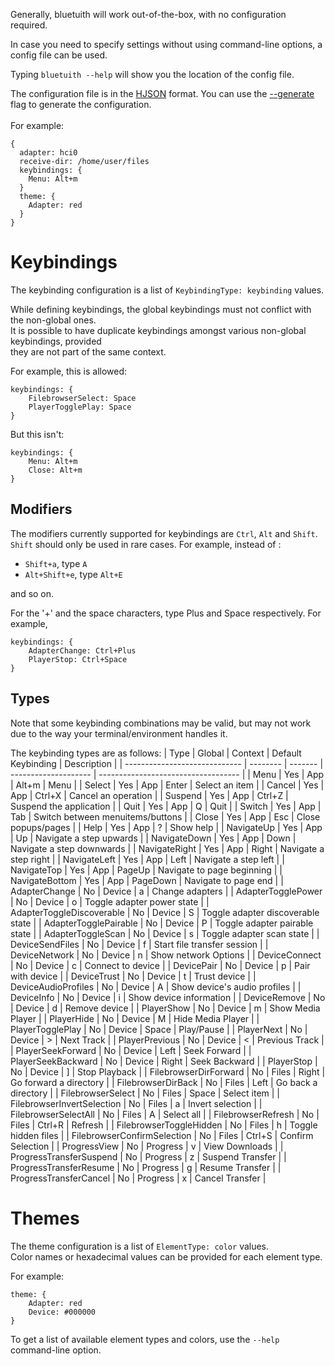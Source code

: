 
Generally, bluetuith will work out-of-the-box, with no configuration required.

In case you need to specify settings without using command-line options, a config file can be used.

Typing `bluetuith --help` will show you the location of the config file.<br />

The configuration file is in the [HJSON](https://hjson.github.io/) format.
You can use the [--generate](03_Usage/01_Command_Line_Options.md#generate) flag to generate the configuration.<br /><br />
For example:
```
{
  adapter: hci0
  receive-dir: /home/user/files
  keybindings: {
  	Menu: Alt+m
  }
  theme: {
  	Adapter: red
  }
}

```
# Keybindings
The keybinding configuration is a list of `KeybindingType: keybinding` values.<br />

While defining keybindings, the global keybindings must not conflict with the non-global ones.<br />
It is possible to have duplicate keybindings amongst various non-global keybindings, provided<br />
they are not part of the same context.

For example, this is allowed:
```
keybindings: {
	FilebrowserSelect: Space
	PlayerTogglePlay: Space
}
```
But this isn't:
```
keybindings: {
	Menu: Alt+m
	Close: Alt+m
}
```

## Modifiers
The modifiers currently supported for keybindings are `Ctrl`, `Alt` and `Shift`. `Shift` should only be used in rare cases.
For example, instead of :
- `Shift+a`, type `A`
- `Alt+Shift+e`, type `Alt+E`

and so on.

For the '+' and the space characters, type Plus and Space respectively.
For example,
```
keybindings: {
	AdapterChange: Ctrl+Plus
	PlayerStop: Ctrl+Space
}
```

## Types
Note that some keybinding combinations may be valid, but may not work due to the way your terminal/environment handles it.

The keybinding types are as follows:
| Type                          | Global   | Context  | Default Keybinding   | Description                         |
| ----------------------------- | -------- | -------  | -------------------- | ----------------------------------- |
| Menu                          | Yes      | App      | Alt+m                | Menu                                |
| Select                        | Yes      | App      | Enter                | Select an item                      |
| Cancel                        | Yes      | App      | Ctrl+X               | Cancel an operation                 |
| Suspend                       | Yes      | App      | Ctrl+Z               | Suspend the application             |
| Quit                          | Yes      | App      | Q                    | Quit                                |
| Switch                        | Yes      | App      | Tab                  | Switch between menuitems/buttons    |
| Close                         | Yes      | App      | Esc                  | Close popups/pages                  |
| Help                          | Yes      | App      | ?                    | Show help                           |
| NavigateUp                    | Yes      | App      | Up                   | Navigate a step upwards             |
| NavigateDown                  | Yes      | App      | Down                 | Navigate a step downwards           |
| NavigateRight                 | Yes      | App      | Right                | Navigate a step right               |
| NavigateLeft                  | Yes      | App      | Left                 | Navigate a step left                |
| NavigateTop                   | Yes      | App      | PageUp               | Navigate to page beginning          |
| NavigateBottom                | Yes      | App      | PageDown             | Navigate to page end                |
| AdapterChange                 | No       | Device   | a                    | Change adapters                     |
| AdapterTogglePower            | No       | Device   | o                    | Toggle adapter power state          |
| AdapterToggleDiscoverable     | No       | Device   | S                    | Toggle adapter discoverable state   |
| AdapterTogglePairable         | No       | Device   | P                    | Toggle adapter pairable state       |
| AdapterToggleScan             | No       | Device   | s                    | Toggle adapter scan state           |
| DeviceSendFiles               | No       | Device   | f                    | Start file transfer session         |
| DeviceNetwork                 | No       | Device   | n                    | Show network Options                |
| DeviceConnect                 | No       | Device   | c                    | Connect to device                   |
| DevicePair                    | No       | Device   | p                    | Pair with device                    |
| DeviceTrust                   | No       | Device   | t                    | Trust device                        |
| DeviceAudioProfiles           | No       | Device   | A                    | Show device's audio profiles        |
| DeviceInfo                    | No       | Device   | i                    | Show device information             |
| DeviceRemove                  | No       | Device   | d                    | Remove device                       |
| PlayerShow                    | No       | Device   | m                    | Show Media Player                   |
| PlayerHide                    | No       | Device   | M                    | Hide Media Player                   |
| PlayerTogglePlay              | No       | Device   | Space                | Play/Pause                          |
| PlayerNext                    | No       | Device   | >                    | Next Track                          |
| PlayerPrevious                | No       | Device   | <                    | Previous Track                      |
| PlayerSeekForward             | No       | Device   | Left                 | Seek Forward                        |
| PlayerSeekBackward            | No       | Device   | Right                | Seek Backward                       |
| PlayerStop                    | No       | Device   | ]                    | Stop Playback                       |
| FilebrowserDirForward         | No       | Files    | Right                | Go forward a directory              |
| FilebrowserDirBack            | No       | Files    | Left                 | Go back a directory                 |
| FilebrowserSelect             | No       | Files    | Space                | Select item                         |
| FilebrowserInvertSelection    | No       | Files    | a                    | Invert selection                    |
| FilebrowserSelectAll          | No       | Files    | A                    | Select all                          |
| FilebrowserRefresh            | No       | Files    | Ctrl+R               | Refresh                             |
| FilebrowserToggleHidden       | No       | Files    | h                    | Toggle hidden files                 |
| FilebrowserConfirmSelection   | No       | Files    | Ctrl+S               | Confirm Selection                   |
| ProgressView                  | No       | Progress | v                    | View Downloads                      |
| ProgressTransferSuspend       | No       | Progress | z                    | Suspend Transfer                    |
| ProgressTransferResume        | No       | Progress | g                    | Resume Transfer                     |
| ProgressTransferCancel        | No       | Progress | x                    | Cancel Transfer                     |

# Themes
The theme configuration is a list of `ElementType: color` values.<br />
Color names or hexadecimal values can be provided for each element type.

For example:
```
theme: {
	Adapter: red
	Device: #000000
}
```

To get a list of available element types and colors, use the `--help` command-line option.
